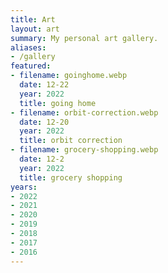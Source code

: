 ```yaml
---
title: Art
layout: art
summary: My personal art gallery.
aliases:
- /gallery
featured:
- filename: goinghome.webp
  date: 12-22
  year: 2022
  title: going home
- filename: orbit-correction.webp
  date: 12-20
  year: 2022
  title: orbit correction
- filename: grocery-shopping.webp
  date: 12-2
  year: 2022
  title: grocery shopping
years:
- 2022
- 2021
- 2020
- 2019
- 2018
- 2017
- 2016
---
```

